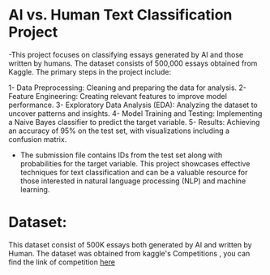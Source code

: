 
# AI vs. Human Text Classification Project

-This project focuses on classifying essays generated by AI and those written by humans. The dataset consists of 500,000 essays obtained from Kaggle. The primary steps in the project include:

1- Data Preprocessing: Cleaning and preparing the data for analysis.
2- Feature Engineering: Creating relevant features to improve model performance.
3- Exploratory Data Analysis (EDA): Analyzing the dataset to uncover patterns and insights.
4- Model Training and Testing: Implementing a Naive Bayes classifier to predict the target variable.
5- Results: Achieving an accuracy of 95% on the test set, with visualizations including a confusion matrix.
- The submission file contains IDs from the test set along with probabilities for the target variable. This project showcases effective techniques for text classification and can be a valuable resource for those interested in natural language processing (NLP) and machine learning.
# Dataset:
This dataset consist of 500K essays both generated by AI and written by Human.
The dataset was obtained from kaggle's Competitions , you can find the link of competition [ here ](https://www.kaggle.com/competitions/human-vs-ai-text-classification-feb2024/data)
